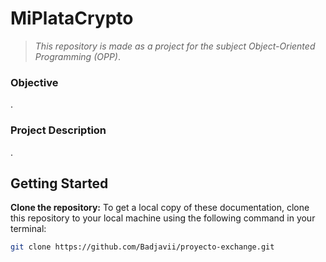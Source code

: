 # MiPlataCrypto

> *This repository is made as a project for the subject Object-Oriented Programming (OPP)*.

### Objective

.

### Project Description

.

## Getting Started

**Clone the repository:** To get a local copy of these documentation, clone this repository to your local machine using the following command in your terminal:
```bash
git clone https://github.com/Badjavii/proyecto-exchange.git
```